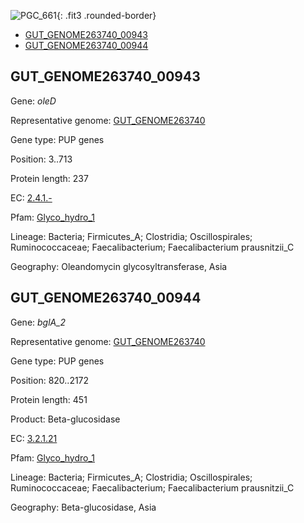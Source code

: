 ![PGC_661](../static/images/Clusters_figure/PGC_661.jpg){: .fit3 .rounded-border}

<ul id="myTab" class="nav nav-tabs">
  <li class="active">
        <a href="#tab1" data-toggle="tab">GUT_GENOME263740_00943</a>
  </li>
<li><a href="#tab2" data-toggle="tab">GUT_GENOME263740_00944</a></li>
</ul>

<div id="myTabContent" class="tab-content">
  <div class="tab-pane fade in active" id="tab1">

<h2 id="GUT_GENOME263740_00943">GUT_GENOME263740_00943</h2>
<p>Gene: <em>oleD</em>
<p>Representative genome: <a href="https://www.ebi.ac.uk/metagenomics/genomes/MGYG-HGUT-00022">GUT_GENOME263740</a></p>
<p>Gene type: PUP genes</p>
<p>Position: 3..713</p>
<p>Protein length: 237</p>
<p>EC: <a href="https://www.brenda-enzymes.org/enzyme.php?ecno=2.4.1.-">2.4.1.-</a></p>
<p>Pfam: <a href="http://pfam.xfam.org/family/Glyco_hydro_1">Glyco_hydro_1</a></p>

<p>Lineage: Bacteria; Firmicutes_A; Clostridia; Oscillospirales; Ruminococcaceae; Faecalibacterium; Faecalibacterium prausnitzii_C</p>
<p>Geography: Oleandomycin glycosyltransferase, Asia</p>
  </div>

  <div class="tab-pane fade" id="tab2">

<h2 id="GUT_GENOME263740_00944">GUT_GENOME263740_00944</h2>
<p>Gene: <em>bglA_2</em></p>
<p>Representative genome: <a href="https://www.ebi.ac.uk/metagenomics/genomes/MGYG-HGUT-00022">GUT_GENOME263740</a></p>
<p>Gene type: PUP genes</p>
<p>Position: 820..2172</p>
<p>Protein length: 451</p>
<p>Product: Beta-glucosidase</p>
<p>EC: <a href="https://www.brenda-enzymes.org/enzyme.php?ecno=3.2.1.21">3.2.1.21</a></p>
<p>Pfam: <a href="http://pfam.xfam.org/family/Glyco_hydro_1">Glyco_hydro_1</a></p>

<p>Lineage: Bacteria; Firmicutes_A; Clostridia; Oscillospirales; Ruminococcaceae; Faecalibacterium; Faecalibacterium prausnitzii_C</p>
<p>Geography: Beta-glucosidase, Asia</p>

  </div>
</div>
